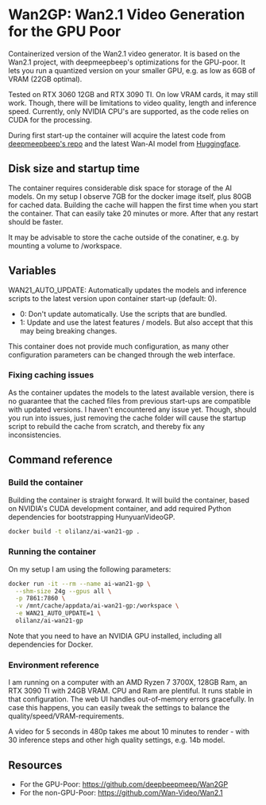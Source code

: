 # Wan2GP: Wan2.1 Video Generation for the GPU Poor

Containerized version of the Wan2.1 video generator. It is based on the Wan2.1 project, with deepmeepbeep's optimizations for the GPU-poor. It lets you run a quantized version on your smaller GPU, e.g. as low as 6GB of VRAM (22GB optimal).

Tested on RTX 3060 12GB and RTX 3090 TI. On low VRAM cards, it may still work. Though, there will be limitations to video quality, length and inference speed. Currently, only NVIDIA CPU's are supported, as the code relies on CUDA for the processing. 

During first start-up the container will acquire the latest code from [deepmeepbeep's repo](https://github.com/deepbeepmeep/Wan2GP) and the latest Wan-AI model from [Huggingface](https://huggingface.co/Wan-AI).

## Disk size and startup time

The container requires considerable disk space for storage of the AI models. On my setup I observe 7GB for the docker image itself, plus 80GB for cached data. Building the cache will happen the first time when you start the container. That can easily take 20 minutes or more. After that any restart should be faster.

It may be advisable to store the cache outside of the conatiner, e.g. by mounting a volume to /workspace.

## Variables

WAN21_AUTO_UPDATE: Automatically updates the models and inference scripts to the latest version upon container start-up (default: 0).
 - 0: Don't update automatically. Use the scripts that are bundled.
 - 1: Update and use the latest features / models. But also accept that this may being breaking changes.

This container does not provide much configuration, as many other configuration parameters can be changed through the web interface.

### Fixing caching issues

As the container updates the models to the latest available version, there is no guarantee that the cached files from previous start-ups are compatible with updated versions. I haven't encountered any issue yet. Though, should you run into issues, just removing the cache folder will cause the startup script to rebuild the cache from scratch, and thereby fix any inconsistencies.

## Command reference

### Build the container

Building the container is straight forward. It will build the container, based on NVIDIA's CUDA development container, and add required Python dependencies for bootstrapping HunyuanVideoGP. 

```bash
docker build -t olilanz/ai-wan21-gp .
```

### Running the container

On my setup I am using the following parameters: 

```bash
docker run -it --rm --name ai-wan21-gp \
  --shm-size 24g --gpus all \
  -p 7861:7860 \
  -v /mnt/cache/appdata/ai-wan21-gp:/workspace \
  -e WAN21_AUTO_UPDATE=1 \
  olilanz/ai-wan21-gp
```
Note that you need to have an NVIDIA GPU installed, including all dependencies for Docker.

### Environment reference

I am running on a computer with an AMD Ryzen 7 3700X, 128GB Ram, an RTX 3090 TI with 24GB VRAM. CPU and Ram are plentiful. It runs stable in that configuration. The web UI handles out-of-memory errors gracefully. In case this happens, you can easily tweak the settings to balance the quality/speed/VRAM-requirements.

A video for 5 seconds in 480p takes me about 10 minutes to render - with 30 inference steps and other high quality settings, e.g. 14b model.

## Resources
* For the GPU-Poor: https://github.com/deepbeepmeep/Wan2GP
* For the non-GPU-Poor: https://github.com/Wan-Video/Wan2.1

